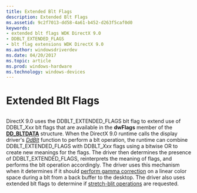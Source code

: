 ```yaml
---
title: Extended Blt Flags
description: Extended Blt Flags
ms.assetid: 9c2f7013-dd58-4a61-b452-d263f5caf0d0
keywords:
- extended blt flags WDK DirectX 9.0
- DDBLT_EXTENDED_FLAGS
- blt flag extensions WDK DirectX 9.0
ms.author: windowsdriverdev
ms.date: 04/20/2017
ms.topic: article
ms.prod: windows-hardware
ms.technology: windows-devices
---
```


# Extended Blt Flags


## <span id="ddk_extended_blt_flags_gg"></span><span id="DDK_EXTENDED_BLT_FLAGS_GG"></span>


DirectX 9.0 uses the DDBLT\_EXTENDED\_FLAGS blt flag to extend use of DDBLT\_*Xxx* blt flags that are available in the **dwFlags** member of the [**DD\_BLTDATA**](https://msdn.microsoft.com/library/windows/hardware/ff550474) structure. When the DirectX 9.0 runtime calls the display driver's [*DdBlt*](https://msdn.microsoft.com/library/windows/hardware/ff549205) function to perform a blt operation, the runtime can combine DDBLT\_EXTENDED\_FLAGS with DDBLT\_*Xxx* flags using a bitwise OR to create new meanings for the flags. The driver then determines the presence of DDBLT\_EXTENDED\_FLAGS, reinterprets the meaning of flags, and performs the blt operation accordingly. The driver uses this mechanism when it determines if it should [perform gamma correction](performing-gamma-correction-on-swap-chains.md) on a linear color space during a blt from a back buffer to the desktop. The driver also uses extended blt flags to determine if [stretch-blit operations](supporting-stretch-blit-operations.md) are requested.

 

 





